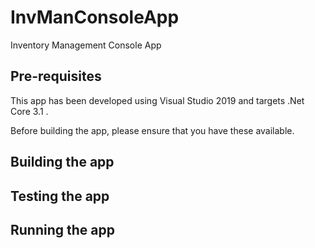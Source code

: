 # InvManConsoleApp
 Inventory Management Console App
 
## Pre-requisites
This app has been developed using Visual Studio 2019 and targets .Net Core 3.1 .

Before building the app, please ensure that you have these available.

## Building the app

## Testing the app

## Running the app
